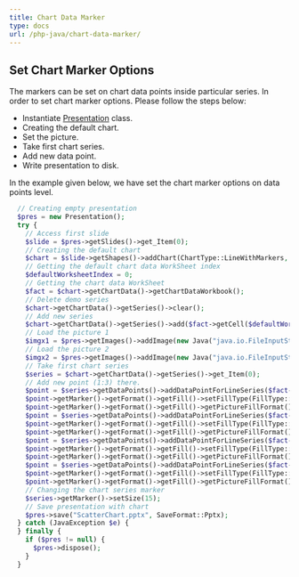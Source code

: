 ```yaml
---
title: Chart Data Marker
type: docs
url: /php-java/chart-data-marker/
---
```


## **Set Chart Marker Options**
The markers can be set on chart data points inside particular series. In order to set chart marker options. Please follow the steps below:

- Instantiate [Presentation](https://reference.aspose.com/slides/php-java/com.aspose.slides/Presentation) class.
- Creating the default chart.
- Set the picture.
- Take first chart series.
- Add new data point.
- Write presentation to disk.

In the example given below, we have set the chart marker options on data points level.

```php
  // Creating empty presentation
  $pres = new Presentation();
  try {
    // Access first slide
    $slide = $pres->getSlides()->get_Item(0);
    // Creating the default chart
    $chart = $slide->getShapes()->addChart(ChartType::LineWithMarkers, 0, 0, 400, 400);
    // Getting the default chart data WorkSheet index
    $defaultWorksheetIndex = 0;
    // Getting the chart data WorkSheet
    $fact = $chart->getChartData()->getChartDataWorkbook();
    // Delete demo series
    $chart->getChartData()->getSeries()->clear();
    // Add new series
    $chart->getChartData()->getSeries()->add($fact->getCell($defaultWorksheetIndex, 1, 1, "Series 1"), $chart->getType());
    // Load the picture 1
    $imgx1 = $pres->getImages()->addImage(new Java("java.io.FileInputStream", new Java("java.io.File", "Desert.jpg")));
    // Load the picture 2
    $imgx2 = $pres->getImages()->addImage(new Java("java.io.FileInputStream", new Java("java.io.File", "Tulips.jpg")));
    // Take first chart series
    $series = $chart->getChartData()->getSeries()->get_Item(0);
    // Add new point (1:3) there.
    $point = $series->getDataPoints()->addDataPointForLineSeries($fact->getCell($defaultWorksheetIndex, 1, 1, 4.5));
    $point->getMarker()->getFormat()->getFill()->setFillType(FillType::Picture);
    $point->getMarker()->getFormat()->getFill()->getPictureFillFormat()->getPicture()->setImage($imgx1);
    $point = $series->getDataPoints()->addDataPointForLineSeries($fact->getCell($defaultWorksheetIndex, 2, 1, 2.5));
    $point->getMarker()->getFormat()->getFill()->setFillType(FillType::Picture);
    $point->getMarker()->getFormat()->getFill()->getPictureFillFormat()->getPicture()->setImage($imgx2);
    $point = $series->getDataPoints()->addDataPointForLineSeries($fact->getCell($defaultWorksheetIndex, 3, 1, 3.5));
    $point->getMarker()->getFormat()->getFill()->setFillType(FillType::Picture);
    $point->getMarker()->getFormat()->getFill()->getPictureFillFormat()->getPicture()->setImage($imgx1);
    $point = $series->getDataPoints()->addDataPointForLineSeries($fact->getCell($defaultWorksheetIndex, 4, 1, 4.5));
    $point->getMarker()->getFormat()->getFill()->setFillType(FillType::Picture);
    $point->getMarker()->getFormat()->getFill()->getPictureFillFormat()->getPicture()->setImage($imgx2);
    // Changing the chart series marker
    $series->getMarker()->setSize(15);
    // Save presentation with chart
    $pres->save("ScatterChart.pptx", SaveFormat::Pptx);
  } catch (JavaException $e) {
  } finally {
    if ($pres != null) {
      $pres->dispose();
    }
  }

```
